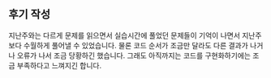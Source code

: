 ## 후기 작성

지난주와는 다르게 문제를 읽으면서 실습시간에 풀었던 문제들이 기억이 나면서 지난주보다 수월하게 풀어낼 수 있었습니다. 물론 코드 순서가 조금만 달라도 다른 결과가 나거나 오류가 나서 조금 당황하긴 했습니다. 그래도 아직까지는 코드를 구현화하기에는 조금 부족하다고 느껴지긴 합니다.
